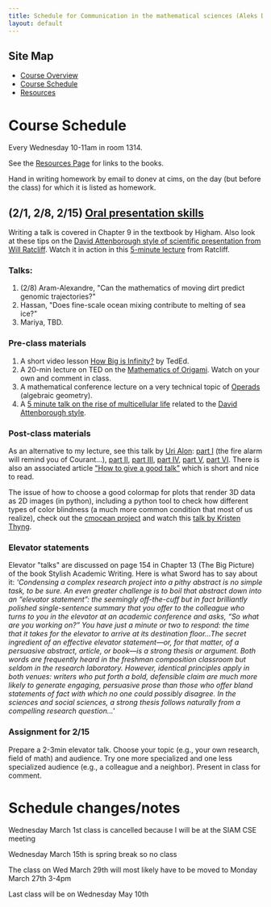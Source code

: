 ```yaml
---
title: Schedule for Communication in the mathematical sciences (Aleks Donev, Spring 2023, Courant)
layout: default
---
```


## Site Map
* [Course Overview](https://adonev.github.io/WrittenOral/)
* [Course Schedule](schedule.md)
* [Resources](resources.md) 

# Course Schedule

Every Wednesday 10-11am in room 1314.

See the [Resources Page](resources.md) for links to the books. 

Hand in writing homework by email to donev at cims, on the day (but before the class) for which it is listed as homework.

## (2/1, 2/8, 2/15) [Oral presentation skills](Resources/Lecture-Presentation.handout.pdf)

Writing a talk is covered in Chapter 9 in the textbook by Higham. Also look at these tips on the [David Attenborough style of scientific presentation from Will Ratcliff](Resources/David-Attenborough.pdf). Watch it in action in this [5-minute lecture](https://www.youtube.com/watch?v=jVGHr6MHapo) from Ratcliff.

### Talks:

1. (2/8) Aram-Alexandre, "Can the mathematics of moving dirt predict genomic trajectories?"
2. Hassan, "Does fine-scale ocean mixing contribute to melting of sea ice?"
3. Mariya, TBD.

### Pre-class materials

1.  A short video lesson [How Big is Infinity?](https://www.youtube.com/watch?v=UPA3bwVVzGI) by TedEd.
2.  A 20-min lecture on TED on the [Mathematics of Origami](https://www.youtube.com/watch?v=NYKcOFQCeno). Watch on your own and comment in class.
3.  A mathematical conference lecture on a very technical topic of [Operads](https://www.youtube.com/watch?v=ZquD_VRDFoU) (algebraic geometry).
4.  A [5 minute talk on the rise of multicellular life](https://www.youtube.com/watch?v=jVGHr6MHapo) related to the [David Attenborough style](Resources/David-Attenborough.pdf).

### Post-class materials

As an alternative to my lecture, see this talk by [Uri Alon](https://www.weizmann.ac.il/mcb/UriAlon/): [part I](https://www.youtube.com/watch?v=5OFAhBw0OXs) (the fire alarm will remind you of Courant...), [part II](https://www.youtube.com/watch?v=Fg_Bn8k0uaQ), [part III](https://www.youtube.com/watch?v=zYsHxNiPg7M), [part IV](https://www.youtube.com/watch?v=OhnSSjQCm4c), [part V](https://www.youtube.com/watch?v=FYkdzZgCX4M), [part VI](https://www.youtube.com/watch?v=y-fhwNa7fnQ). There is also an associated article ["How to give a good talk"](https://pubmed.ncbi.nlm.nih.gov/19854123/) which is short and nice to read.

The issue of how to choose a good colormap for plots that render 3D data as 2D images (in python), including a python tool to check how different types of color blindness (a much more common condition that most of us realize), check out the [cmocean project](https://matplotlib.org/cmocean/) and watch this [talk by Kristen Thyng](https://www.youtube.com/watch?v=o9KxYxROSgM).

### Elevator statements

Elevator "talks" are discussed on page 154 in Chapter 13 (The Big Picture) of the book Stylish Academic Writing. Here is what Sword has to say about it:
_'Condensing a complex research project into a pithy abstract is no simple task, to be sure. An even greater challenge is to boil that abstract down into an “elevator statement”: the seemingly off-the-cuff but in fact brilliantly polished single-sentence summary that you offer to the colleague who turns to you in the elevator at an academic conference and asks, “So what are you working on?” You have just a minute or two to respond: the time that it takes for the elevator to arrive at its destination floor...The secret ingredient of an effective elevator statement—or, for that matter, of a persuasive abstract, article, or book—is a strong thesis or argument. Both words are frequently heard in the freshman composition classroom but seldom in the research laboratory. However, identical principles apply in both venues: writers who put forth a bold, defensible claim are much more likely to generate engaging, persuasive prose than those who offer bland statements of fact with which no one could possibly disagree. In the sciences and social sciences, a strong thesis follows naturally from a compelling research question...'_

### Assignment for 2/15

Prepare a 2-3min elevator talk. Choose your topic (e.g., your own research, field of math) and audience. Try one more specialized and one less specialized audience (e.g., a colleague and a neighbor). Present in class for comment.


# Schedule changes/notes

Wednesday March 1st class is cancelled because I will be at the SIAM CSE meeting

Wednesday March 15th is spring break so no class

The class on Wed March 29th will most likely have to be moved to Monday March 27th 3-4pm

Last class will be on Wednesday May 10th

